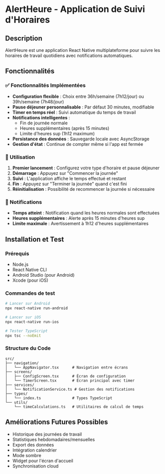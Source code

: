 # AlertHeure - Application de Suivi d'Horaires

## Description
AlertHeure est une application React Native multiplateforme pour suivre les horaires de travail quotidiens avec notifications automatiques.

## Fonctionnalités

### ✅ Fonctionnalités Implémentées
- **Configuration flexible** : Choix entre 36h/semaine (7h12/jour) ou 39h/semaine (7h48/jour)
- **Pause déjeuner personnalisable** : Par défaut 30 minutes, modifiable
- **Timer en temps réel** : Suivi automatique du temps de travail
- **Notifications intelligentes** :
  - Fin de journée normale
  - Heures supplémentaires (après 15 minutes)
  - Limite d'heures sup (1h12 maximum)
- **Persistance des données** : Sauvegarde locale avec AsyncStorage
- **Gestion d'état** : Continue de compter même si l'app est fermée

### 📱 Utilisation
1. **Premier lancement** : Configurez votre type d'horaire et pause déjeuner
2. **Démarrage** : Appuyez sur "Commencer la journée"
3. **Suivi** : L'application affiche le temps effectué et restant
4. **Fin** : Appuyez sur "Terminer la journée" quand c'est fini
5. **Réinitialisation** : Possibilité de recommencer la journée si nécessaire

### 🔔 Notifications
- **Temps atteint** : Notification quand les heures normales sont effectuées
- **Heures supplémentaires** : Alerte après 15 minutes d'heures sup
- **Limite maximale** : Avertissement à 1h12 d'heures supplémentaires

## Installation et Test

### Prérequis
- Node.js
- React Native CLI
- Android Studio (pour Android)
- Xcode (pour iOS)

### Commandes de test
```bash
# Lancer sur Android
npx react-native run-android

# Lancer sur iOS
npx react-native run-ios

# Tester TypeScript
npx tsc --noEmit
```

### Structure du Code
```
src/
├── navigation/
│   └── AppNavigator.tsx      # Navigation entre écrans
├── screens/
│   ├── ConfigScreen.tsx      # Écran de configuration
│   └── TimerScreen.tsx       # Écran principal avec timer
├── services/
│   └── NotificationService.ts # Gestion des notifications
├── types/
│   └── index.ts              # Types TypeScript
└── utils/
    └── timeCalculations.ts   # Utilitaires de calcul de temps
```

## Améliorations Futures Possibles
- Historique des journées de travail
- Statistiques hebdomadaires/mensuelles
- Export des données
- Intégration calendrier
- Mode sombre
- Widget pour l'écran d'accueil
- Synchronisation cloud